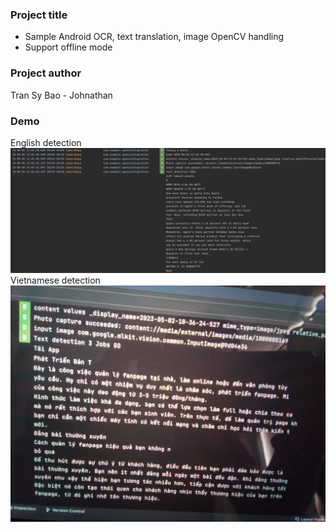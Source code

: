 ### Project title
- Sample Android OCR, text translation, image OpenCV handling
- Support offline mode

### Project author
Tran Sy Bao - Johnathan

### Demo
English detection
![English detection](./english-detection.png)
Vietnamese detection
![Vietnamese detection](./vietnamese-detection.jpg)
